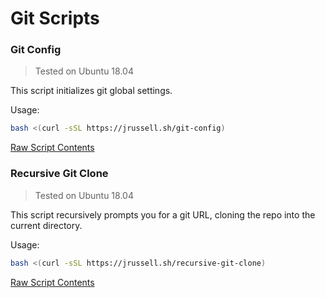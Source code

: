 # Git Scripts
### Git Config
> Tested on Ubuntu 18.04

This script initializes git global settings.

Usage:
```bash
bash <(curl -sSL https://jrussell.sh/git-config)
```

[Raw Script Contents](https://raw.githubusercontent.com/JacFearsome/bash-scripts/master/git/git-config.sh)

### Recursive Git Clone
> Tested on Ubuntu 18.04

This script recursively prompts you for a git URL, cloning the repo into the current directory.

Usage:
```bash
bash <(curl -sSL https://jrussell.sh/recursive-git-clone)
```

[Raw Script Contents](https://raw.githubusercontent.com/JacFearsome/bash-scripts/master/git/recursive-git-clone.sh)
